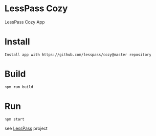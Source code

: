 # LessPass Cozy

LessPass Cozy App

# Install

    Install app with https://github.com/lesspass/cozy@master repository

# Build

    npm run build

# Run

    npm start

see [LessPass](https://github.com/lesspass/lesspass) project
